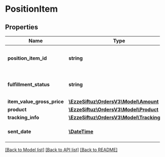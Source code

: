 # PositionItem

## Properties
Name | Type | Description | Notes
------------ | ------------- | ------------- | -------------
**position_item_id** | **string** | The id of the position item. It is universal unique | 
**fulfillment_status** | **string** | The FulfillmentStatus of this position item | 
**item_value_gross_price** | [**\EzzeSiftuz\OrdersV3\Model\Amount**](Amount.md) |  | 
**product** | [**\EzzeSiftuz\OrdersV3\Model\Product**](Product.md) |  | 
**tracking_info** | [**\EzzeSiftuz\OrdersV3\Model\TrackingInfo**](TrackingInfo.md) |  | [optional] 
**sent_date** | [**\DateTime**](\DateTime.md) | The date the position item was sent | [optional] 

[[Back to Model list]](../../README.md#documentation-for-models) [[Back to API list]](../../README.md#documentation-for-api-endpoints) [[Back to README]](../../README.md)

